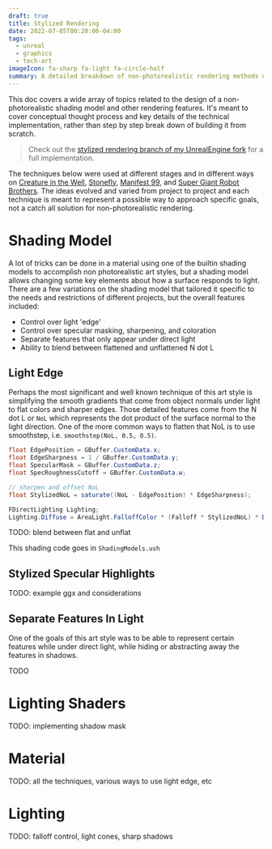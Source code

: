 ```yaml
---
draft: true
title: Stylized Rendering
date: 2022-07-05T00:20:00-04:00
tags:
  - unreal
  - graphics
  - tech-art
imageIcon: fa-sharp fa-light fa-circle-half
summary: A detailed breakdown of non-photorealistic rendering methods used in Creature in the Well, Stonefly, and other projects.
---
```

This doc covers a wide array of topics related to the design of a non-photorealistic shading model and other rendering features. It's meant to cover conceptual thought process and key details of the technical implementation, rather than step by step break down of building it from scratch.

> Check out the [stylized rendering branch of my UnrealEngine fork](https://github.com/bohdon/UnrealEngine/tree/feature-stylized-rendering) for a full implementation.

The techniques below were used at different stages and in different ways on [Creature in the Well](/work/creature-in-the-well), [Stonefly](/work/stonefly), [Manifest 99](/work/manifest-99), and [Super Giant Robot Brothers](https://www.netflix.com/title/80211128). The ideas evolved and varied from project to project and each technique is meant to represent a possible way to approach specific goals, not a catch all solution for non-photorealistic rendering.


# Shading Model

A lot of tricks can be done in a material using one of the builtin shading models to accomplish non photorealistic art styles, but a shading model allows changing some key elements about how a surface responds to light. There are a few variations on the shading model that tailored it specific to the needs and restrictions of different projects, but the overall features included:

- Control over light 'edge'
- Control over specular masking, sharpening, and coloration
- Separate features that only appear under direct light
- Ability to blend between flattened and unflattened N dot L

## Light Edge

Perhaps the most significant and well known technique of this art style is simplifying the smooth gradients that come from object normals under light to flat colors and sharper edges. Those detailed features come from the N dot L or `NoL` which represents the dot product of the surface normal to the light direction. One of the more common ways to flatten that NoL is to use smoothstep, i.e. `smoothstep(NoL, 0.5, 0.5)`.

```glsl
float EdgePosition = GBuffer.CustomData.x;
float EdgeSharpness = 1 / GBuffer.CustomData.y;
float SpecularMask = GBuffer.CustomData.z;
float SpecRoughnessCutoff = GBuffer.CustomData.w;

// sharpen and offset NoL
float StylizedNoL = saturate((NoL - EdgePosition) * EdgeSharpness);

FDirectLighting Lighting;
Lighting.Diffuse = AreaLight.FalloffColor * (Falloff * StylizedNoL) * Diffuse_Lambert(GBuffer.DiffuseColor);
```

TODO: blend between flat and unflat

This shading code goes in `ShadingModels.ush`

## Stylized Specular Highlights

TODO: example ggx and considerations

## Separate Features In Light

One of the goals of this art style was to be able to represent certain features while under direct light, while hiding or abstracting away the features in shadows.

TODO

# Lighting Shaders

TODO: implementing shadow mask

# Material

TODO: all the techniques, various ways to use light edge, etc

# Lighting

TODO: falloff control, light cones, sharp shadows

